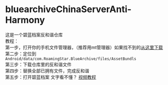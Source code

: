 # bluearchiveChinaServerAnti-Harmony

这是一个碧蓝档案反和谐仓库   
教程：   
第一步，打开你的手机文件管理器，（推荐用mt管理器）如果找不到的[从这里下载](https://mt2.cn/download/)   
第二步：定位到 `Android/data/com.RoamingStar.BlueArchive/files/AssetBundls`   
第三步：下载仓库里的反和谐文件   
第四步：替换全部已拥有文件，完成反和谐   
第五步：打开碧蓝档案
文字看不懂？ [视频教程](https://www.bilibili.com/video/BV1PM4y1p79e/)
